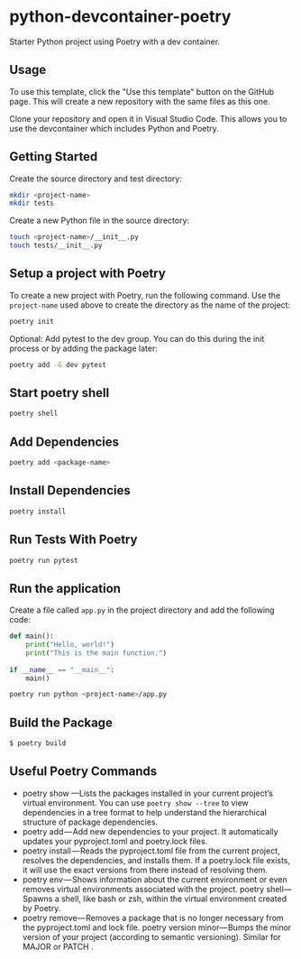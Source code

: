 # python-devcontainer-poetry

Starter Python project using Poetry with a dev container.

## Usage

To use this template, click the "Use this template" button on the GitHub page. This will create a new repository with the same files as this one.

Clone your repository and open it in Visual Studio Code. This allows you to use the devcontainer which includes Python and Poetry.

## Getting Started

Create the source directory and test directory:

```bash
mkdir <project-name>
mkdir tests
```

Create a new Python file in the source directory:

```bash
touch <project-name>/__init__.py
touch tests/__init__.py
```

## Setup a project with Poetry

To create a new project with Poetry, run the following command.  Use the `project-name` used above to create the directory as the name of the project:

```bash
poetry init
```

Optional: Add pytest to the dev group. You can do this during the init process or by adding the package later:

```bash
poetry add -G dev pytest
```

## Start poetry shell

```bash
poetry shell
```

## Add Dependencies

```bash
poetry add <package-name>
```

## Install Dependencies

```bash
poetry install
```

## Run Tests With Poetry

```bash
poetry run pytest
```

## Run the application

Create a file called `app.py` in the project directory and add the following code:

```python
def main():
    print("Hello, world!")
    print("This is the main function.")
    
if __name__ == "__main__":
    main()
```

```bash
poetry run python <project-name>/app.py
```

## Build the Package

```bash
$ poetry build
```

## Useful Poetry Commands

* poetry show —Lists the packages installed in your current project’s virtual environment. You can use `poetry show --tree` to view dependencies in a tree format to help understand the hierarchical structure of package dependencies.
* poetry add — Add new dependencies to your project. It automatically updates your pyproject.toml and poetry.lock files.
* poetry install — Reads the pyproject.toml file from the current project, resolves the dependencies, and installs them. If a poetry.lock file exists, it will use the exact versions from there instead of resolving them.
* poetry env — Shows information about the current environment or even removes virtual environments associated with the project.
poetry shell— Spawns a shell, like bash or zsh, within the virtual environment created by Poetry.
* poetry remove— Removes a package that is no longer necessary from the pyproject.toml and lock file.
poetry version minor— Bumps the minor version of your project (according to semantic versioning). Similar for MAJOR or PATCH .